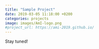 ```yaml
---
title: "Sample Project"
date: 2019-03-05 11:18:00 +0200
categories: projects
image: images/AmI-logo.png
#project_url: https://ami-2019.github.io/
---
```


Stay tuned!
